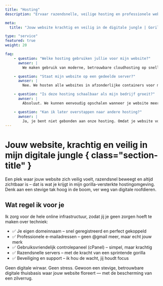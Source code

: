 ```yaml
---
title: "Hosting"
description: "Ervaar razendsnelle, veilige hosting en professionele websitebeheer bij GorillaMade. Jij focust op je business, ik zorg voor een stabiele, beschermde online omgeving waar jouw site floreert."

meta:
  title: "Jouw website krachtig en veilig in de digitale jungle | GorillaMade"

type: "service"
featured: true
weight: 20

faq:
    - question: "Welke hosting gebruiken jullie voor mijn website?"
      awnser: |
        We maken gebruik van moderne, betrouwbare cloudhosting op snelle servers binnen Europa. Deze omgeving zorgt voor uitstekende prestaties, veiligheid en stabiliteit.

    - question: "Staat mijn website op een gedeelde server?"
      awnser: |
        Nee. We hosten alle websites in afzonderlijke containers voor maximale veiligheid en performance. Je deelt dus geen systeem met andere klanten zoals bij traditionele shared hosting.

    - question: "Is deze hosting schaalbaar als mijn bedrijf groeit?"
      awnser: |
        Absoluut. We kunnen eenvoudig opschalen wanneer je website meer verkeer krijgt of extra functionaliteit nodig heeft.

    - question: "Kan ik later overstappen naar andere hosting?"
      awnser: |
        Ja, je bent niet gebonden aan onze hosting. Omdat je website volledig statisch is, kun je deze desgewenst eenvoudig verhuizen naar een andere partij.
---
```


# Jouw website, krachtig en veilig in mijn digitale jungle { class="section-title" }

Een plek waar jouw website zich veilig voelt, razendsnel beweegt en altijd zichtbaar is – dat is wat je krijgt in mijn gorilla-versterkte hostingomgeving. Denk aan een stevige tak hoog in de boom, ver weg van digitale roofdieren.

## Wat regel ik voor je

Ik zorg voor de hele online infrastructuur, zodat jij je geen zorgen hoeft te maken over techniek:

- ✅ Je eigen domeinnaam – snel geregistreerd en perfect gekoppeld
- ✅ Professionele e-mailadressen – geen @gmail meer, maar echt jouw merk
- ✅ Gebruiksvriendelijk controlepaneel (cPanel) – simpel, maar krachtig
- ✅ Razendsnelle servers – met de kracht van een sprintende gorilla
- ✅ Beveiliging en support – ik hou de wacht, jij houdt focus

Geen digitale wirwar. Geen stress.
Gewoon een stevige, betrouwbare digitale thuisbasis waar jouw website floreert — met de bescherming van een zilverrug.
